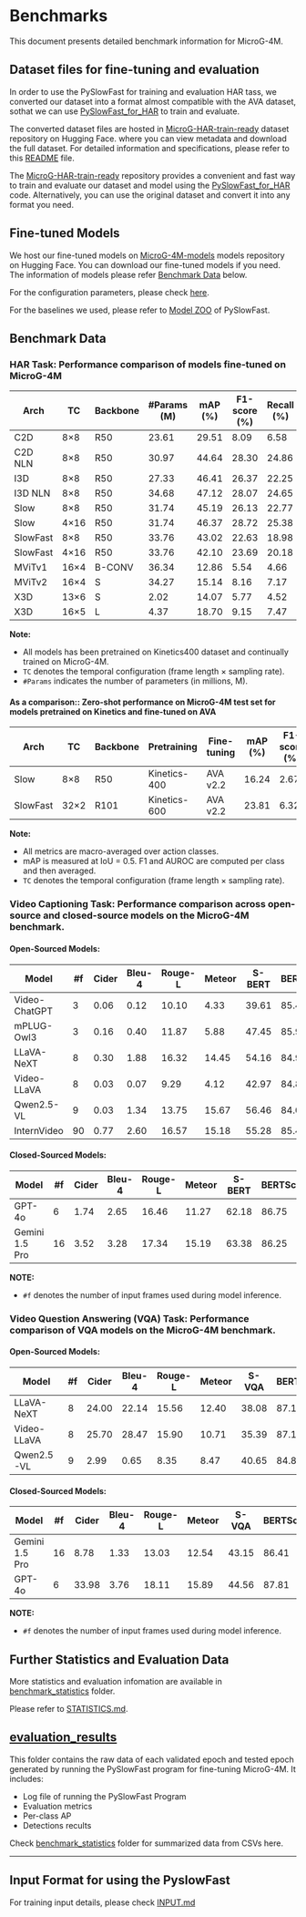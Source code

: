 # Benchmarks

This document presents detailed benchmark information for MicroG-4M.

## Dataset files for fine-tuning and evaluation

In order to use the PySlowFast for training and evaluation HAR tass, we converted our dataset into a format almost compatible with the AVA dataset, sothat we can use [PySlowFast_for_HAR](../code/PySlowFast_for_HAR/) to train and evaluate.

The converted dataset files are hosted in [MicroG-HAR-train-ready](https://huggingface.co/datasets/LEI-QI-233/MicroG-HAR-train-ready) dataset repository on Hugging Face. where you can view metadata and download the full dataset. For detailed information and specifications, please refer to this [README](https://huggingface.co/datasets/LEI-QI-233/MicroG-HAR-train-ready/blob/main/README.md) file.

The [MicroG-HAR-train-ready](https://huggingface.co/datasets/LEI-QI-233/MicroG-HAR-train-ready) repository provides a convenient and fast way to train and evaluate our dataset and model using the [PySlowFast_for_HAR](../code/PySlowFast_for_HAR/) code. Alternatively, you can use the original dataset and convert it into any format you need.

## Fine-tuned Models
We host our fine-tuned models on [MicroG-4M-models](https://huggingface.co/LEI-QI-233/MicroG-4M-models) models repository on Hugging Face. You can download our fine-tuned models if you need. The information of models please refer [Benchmark Data](#har-task-performance-comparison-of-models-fine-tuned-on-microg-4m) below.

For the configuration parameters, please check [here](https://huggingface.co/datasets/LEI-QI-233/MicroG-HAR-train-ready/tree/main/configs/HAR).

For the baselines we used, please refer to [Model ZOO](https://github.com/facebookresearch/SlowFast/blob/main/MODEL_ZOO.md) of PySlowFast.


## Benchmark Data

### HAR Task: Performance comparison of models fine-tuned on MicroG-4M

| Arch     | TC   | Backbone | #Params (M) | mAP (%) | F1-score (%) | Recall (%) | AUROC (%) |
| -------- | ---- | -------- | ----------- | ------- | ------------ | ---------- | --------- |
| C2D      | 8×8  | R50      | 23.61       | 29.51   | 8.09         | 6.58       | 83.49     |
| C2D NLN  | 8×8  | R50      | 30.97       | 44.64   | 28.30        | 24.86      | 89.40     |
| I3D      | 8×8  | R50      | 27.33       | 46.41   | 26.37        | 22.25      | 88.79     |
| I3D NLN  | 8×8  | R50      | 34.68       | 47.12   | 28.07        | 24.65      | 88.52     |
| Slow     | 8×8  | R50      | 31.74       | 45.19   | 26.13        | 22.77      | 88.49     |
| Slow     | 4×16 | R50      | 31.74       | 46.37   | 28.72        | 25.38      | 88.30     |
| SlowFast | 8×8  | R50      | 33.76       | 43.02   | 22.63        | 18.98      | 88.51     |
| SlowFast | 4×16 | R50      | 33.76       | 42.10   | 23.69        | 20.18      | 87.54     |
| MViTv1   | 16×4 | B-CONV   | 36.34       | 12.86   | 5.54         | 4.66       | 74.63     |
| MViTv2   | 16×4 | S        | 34.27       | 15.14   | 8.16         | 7.17       | 78.61     |
| X3D      | 13×6 | S        | 2.02        | 14.07   | 5.77         | 4.52       | 78.23     |
| X3D      | 16×5 | L        | 4.37        | 18.70   | 9.15         | 7.47       | 78.27     |


**Note:** 
- All models has been pretrained on Kinetics400 dataset and continually trained on MicroG-4M. 
- `TC` denotes the temporal configuration (frame length × sampling rate). 
- `#Params` indicates the number of parameters (in millions, M).

#### As a comparison:: Zero-shot performance on MicroG-4M test set for models pretrained on Kinetics and fine-tuned on AVA

| Arch     | TC   | Backbone | Pretraining  | Fine-tuning | mAP (%) | F1-score (%) | Recall (%) | AUROC (%) |
| -------- | ---- | -------- | ------------ | ----------- | ------- | ------------ | ---------- | --------- |
| Slow     | 8×8  | R50      | Kinetics-400 | AVA v2.2    | 16.24   | 2.67         | 1.99       | 73.83     |
| SlowFast | 32×2 | R101     | Kinetics-600 | AVA v2.2    | 23.81   | 6.32         | 6.62       | 77.83     |


**Note:**
- All metrics are macro-averaged over action classes. 
- mAP is measured at IoU = 0.5. F1 and AUROC are computed per class and then averaged. 
- `TC` denotes the temporal configuration (frame length × sampling rate).


### Video Captioning Task: Performance comparison across open-source and closed-source models on the MicroG-4M benchmark.

#### Open-Sourced Models:

| Model         | #f | Cider | Bleu-4 | Rouge-L | Meteor | S-BERT | BERTScore |
| ------------- | -- | ----- | ------ | ------- | ------ | ------ | --------- |
| Video-ChatGPT | 3  | 0.06  | 0.12   | 10.10   | 4.33   | 39.61  | 85.40     |
| mPLUG-Owl3    | 3  | 0.16  | 0.40   | 11.87   | 5.88   | 47.45  | 85.91     |
| LLaVA-NeXT    | 8  | 0.30  | 1.88   | 16.32   | 14.45  | 54.16  | 84.98     |
| Video-LLaVA   | 8  | 0.03  | 0.07   | 9.29    | 4.12   | 42.97  | 84.89     |
| Qwen2.5-VL    | 9  | 0.03  | 1.34   | 13.75   | 15.67  | 56.46  | 84.01     |
| InternVideo   | 90 | 0.77  | 2.60   | 16.57   | 15.18  | 55.28  | 85.41     |

#### Closed-Sourced Models:

| Model          | #f | Cider | Bleu-4 | Rouge-L | Meteor | S-BERT | BERTScore |
| -------------- | -- | ----- | ------ | ------- | ------ | ------ | --------- |
| GPT-4o         | 6  | 1.74  | 2.65   | 16.46   | 11.27  | 62.18  | 86.75     |
| Gemini 1.5 Pro | 16 | 3.52  | 3.28   | 17.34   | 15.19  | 63.38  | 86.25     |

**NOTE:**

- `#f` denotes the number of input frames used during model inference.


### Video Question Answering (VQA) Task: Performance comparison of VQA models on the MicroG-4M benchmark.

#### Open-Sourced Models:

| Model       | #f | Cider | Bleu-4 | Rouge-L | Meteor | S-VQA | BERTScore |
| ----------- | -- | ----- | ------ | ------- | ------ | ----- | --------- |
| LLaVA-NeXT  | 8  | 24.00 | 22.14  | 15.56   | 12.40  | 38.08 | 87.15     |
| Video-LLaVA | 8  | 25.70 | 28.47  | 15.90   | 10.71  | 35.39 | 87.13     |
| Qwen2.5-VL  | 9  | 2.99  | 0.65   | 8.35    | 8.47   | 40.65 | 84.80     |

#### Closed-Sourced Models:

| Model          | #f | Cider | Bleu-4 | Rouge-L | Meteor | S-VQA | BERTScore |
| -------------- | -- | ----- | ------ | ------- | ------ | ----- | --------- |
| Gemini 1.5 Pro | 16 | 8.78  | 1.33   | 13.03   | 12.54  | 43.15 | 86.41     |
| GPT-4o         | 6  | 33.98 | 3.76   | 18.11   | 15.89  | 44.56 | 87.81     |

**NOTE:**

- `#f` denotes the number of input frames used during model inference.

## Further Statistics and Evaluation Data

More statistics and evaluation infomation are available in [benchmark_statistics](../statistics/benchmark_statistics/) folder.

Please refer to [STATISTICS.md](../statistics/STATISTICS.md).


## [evaluation_results](./evaluation_results/)

This folder contains the raw data of each validated epoch and tested epoch generated by running the PySlowFast program for fine-tuning MicroG-4M. It includes:

- Log file of running the PySlowFast Program
- Evaluation metrics
- Per-class AP
- Detections recults

Check [benchmark_statistics](../statistics/benchmark_statistics/) folder for summarized data from CSVs here.

---
## Input Format for using the PyslowFast
For training input details, please check [INPUT.md](../code/PySlowFast_for_HAR/ava/INPUT.md)